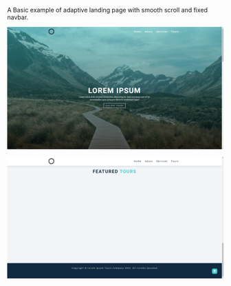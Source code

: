 A Basic example of adaptive landing page with smooth scroll and fixed navbar.

![img.png](img.png)

![img_2.png](img_2.png)
